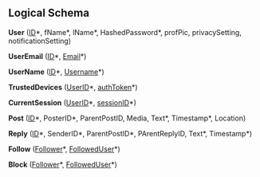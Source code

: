 ## Logical Schema

**User** (<u>ID</u>\*, fName*, lName*, HashedPassword*, profPic, 
privacySetting, notificationSetting)

**UserEmail** (<u>ID</u>\*, <u>Email</u>\*)

**UserName** (<u>ID</u>\*, <u>Username</u>\*)

**TrustedDevices** (<u>UserID</u>\*, <u>authToken</u>\*)

**CurrentSession** (<u>UserID</u>\*, <u>sessionID</u>\*)

**Post** (<u>ID</u>\*, PosterID*, ParentPostID, Media, 
Text*, Timestamp*, Location)

**Reply** (<u>ID</u>\*, SenderID*, ParentPostID*, PArentReplyID, Text*, Timestamp*)

**Follow** (<u>Follower</u>\*, <u>FollowedUser</u>\*)

**Block** (<u>Follower</u>\*, <u>FollowedUser</u>\*)
